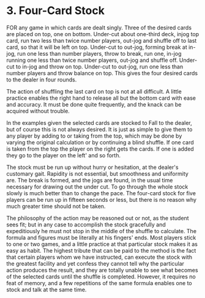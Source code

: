 # 3. Four-Card Stock

FOR any game in which cards are dealt singly. Three of the desired cards are placed on top, one on bottom. Under-cut about one-third deck, injog top card, run two less than twice number players, out-jog and shuffle off to last card, so that it will be left on top. Under-cut to out-jog, forming break at in-jog, run one less than number players, throw to break, run one, in-jog running one less than twice number players, out-jog and shuffle off. Under-cut to in-jog and throw on top. Under-cut to out-jog, run one less than number players and throw balance on top. This gives the four desired cards to the dealer in four rounds.

The action of shuffling the last card on top is not at all difficult. A little practice enables the right hand to release all but the bottom card with ease and accuracy. It must be done quite frequently, and the knack can be acquired without trouble.

In the examples given the selected cards are stocked to Fall to the dealer, but of course this is not always desired. It is just as simple to give them to any player by adding to or taking from the top, which may be done by varying the original calculation or by continuing a blind shuffle. If one card is taken from the top the player on the right gets the cards. If one is added they go to the player on the left' and so forth.

The stock must be run up without hurry or hesitation, at the dealer's customary gait. Rapidity is not essential, but smoothness and uniformity are. The break is formed, and the jogs are found, in the usual time necessary for drawing out the under cut. To go through the whole stock slowly is much better than to change the pace. The four-card stock for five players can be run up in fifteen seconds or less, but there is no reason why much greater time should not be taken.

The philosophy of the action may be reasoned out or not, as the student sees fit; but in any case to accomplish the stock gracefully and expeditiously he must not stop in the middle of the shuffle to calculate. The formula and figures must be literally at his fingers' ends. Most players stick to one or two games, and a little practice at that particular stock makes it as easy as habit. The highest tribute that can be paid to the method is the fact that certain players whom we have instructed, can execute the stock with the greatest facility and yet confess they cannot tell why the particular action produces the result, and they are totally unable to see what becomes of the selected cards until the shuffle is completed. However, it requires no feat of memory, and a few repetitions of the same formula enables one to stock and talk at the same time.

